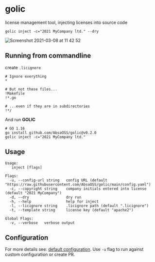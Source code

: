 # golic
license management tool, injecting licenses into source code
```
golic inject -c="2021 MyCompany ltd." --dry
```
![Screenshot 2021-03-08 at 11 42 52](https://user-images.githubusercontent.com/7195836/110310942-6d2f3680-8003-11eb-9540-b2e21b4f2b87.png)


## Running from commandline

create `.licignore`
```shell
# Ignore everything
*

# But not these files...
!Makefile
!*.go

# ...even if they are in subdirectories
!*/
````
And run **GOLIC**
```shell
# GO 1.16 
go install github.com/AbsaOSS/golic@v0.2.0
golic inject -c="2021 MyCompany ltd."
```

## Usage
```
Usage:
   inject [flags]

Flags:
  -u, --config-url string   config URL (default "https://raw.githubusercontent.com/AbsaOSS/golic/main/config.yaml")
  -c, --copyright string    company initials entered into license (default "2021 MyCompany")
  -d, --dry                 dry run
  -h, --help                help for inject
  -l, --licignore string    .licignore path (default ".licignore")
  -t, --template string     license key (default "apache2")

Global Flags:
  -v, --verbose   verbose output
```

## Configuration
For more details see: [default configuration](https://raw.githubusercontent.com/AbsaOSS/golic/main/config.yaml). 
Use `-u` flag to run against custom configuration or create PR. 

